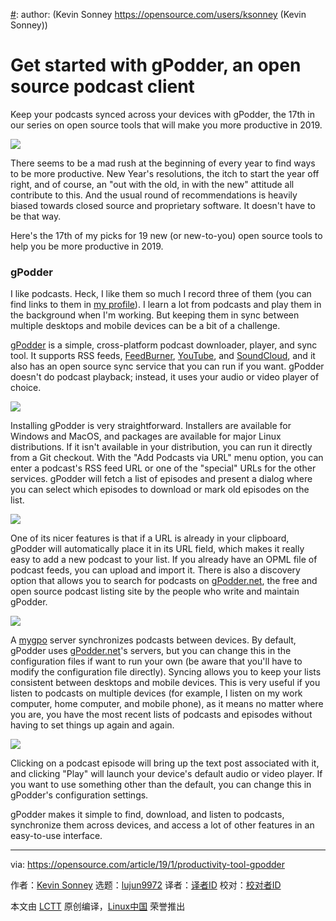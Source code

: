 [#]: collector: (lujun9972)
[#]: translator: (geekpi)
[#]: reviewer: ( )
[#]: publisher: ( )
[#]: url: ( )
[#]: subject: (Get started with gPodder, an open source podcast client)
[#]: via: (https://opensource.com/article/19/1/productivity-tool-gpodder)
[#]: author: (Kevin Sonney https://opensource.com/users/ksonney (Kevin Sonney))

Get started with gPodder, an open source podcast client
======
Keep your podcasts synced across your devices with gPodder, the 17th in our series on open source tools that will make you more productive in 2019.

![](https://opensource.com/sites/default/files/styles/image-full-size/public/lead-images/podcast-record-microphone.png?itok=8yUDOywf)

There seems to be a mad rush at the beginning of every year to find ways to be more productive. New Year's resolutions, the itch to start the year off right, and of course, an "out with the old, in with the new" attitude all contribute to this. And the usual round of recommendations is heavily biased towards closed source and proprietary software. It doesn't have to be that way.

Here's the 17th of my picks for 19 new (or new-to-you) open source tools to help you be more productive in 2019.

### gPodder

I like podcasts. Heck, I like them so much I record three of them (you can find links to them in [my profile][1]). I learn a lot from podcasts and play them in the background when I'm working. But keeping them in sync between multiple desktops and mobile devices can be a bit of a challenge.

[gPodder][2] is a simple, cross-platform podcast downloader, player, and sync tool. It supports RSS feeds, [FeedBurner][3], [YouTube][4], and [SoundCloud][5], and it also has an open source sync service that you can run if you want. gPodder doesn't do podcast playback; instead, it uses your audio or video player of choice.

![](https://opensource.com/sites/default/files/uploads/gpodder-1.png)

Installing gPodder is very straightforward. Installers are available for Windows and MacOS, and packages are available for major Linux distributions. If it isn't available in your distribution, you can run it directly from a Git checkout. With the "Add Podcasts via URL" menu option, you can enter a podcast's RSS feed URL or one of the "special" URLs for the other services. gPodder will fetch a list of episodes and present a dialog where you can select which episodes to download or mark old episodes on the list.

![](https://opensource.com/sites/default/files/uploads/gpodder-2.png)

One of its nicer features is that if a URL is already in your clipboard, gPodder will automatically place it in its URL field, which makes it really easy to add a new podcast to your list. If you already have an OPML file of podcast feeds, you can upload and import it. There is also a discovery option that allows you to search for podcasts on [gPodder.net][6], the free and open source podcast listing site by the people who write and maintain gPodder.

![](https://opensource.com/sites/default/files/uploads/gpodder-3.png)

A [mygpo][7] server synchronizes podcasts between devices. By default, gPodder uses [gPodder.net][8]'s servers, but you can change this in the configuration files if want to run your own (be aware that you'll have to modify the configuration file directly). Syncing allows you to keep your lists consistent between desktops and mobile devices. This is very useful if you listen to podcasts on multiple devices (for example, I listen on my work computer, home computer, and mobile phone), as it means no matter where you are, you have the most recent lists of podcasts and episodes without having to set things up again and again.

![](https://opensource.com/sites/default/files/uploads/gpodder-4.png)

Clicking on a podcast episode will bring up the text post associated with it, and clicking "Play" will launch your device's default audio or video player. If you want to use something other than the default, you can change this in gPodder's configuration settings.

gPodder makes it simple to find, download, and listen to podcasts, synchronize them across devices, and access a lot of other features in an easy-to-use interface.

--------------------------------------------------------------------------------

via: https://opensource.com/article/19/1/productivity-tool-gpodder

作者：[Kevin Sonney][a]
选题：[lujun9972][b]
译者：[译者ID](https://github.com/译者ID)
校对：[校对者ID](https://github.com/校对者ID)

本文由 [LCTT](https://github.com/LCTT/TranslateProject) 原创编译，[Linux中国](https://linux.cn/) 荣誉推出

[a]: https://opensource.com/users/ksonney (Kevin Sonney)
[b]: https://github.com/lujun9972
[1]: https://opensource.com/users/ksonney
[2]: https://gpodder.github.io/
[3]: https://feedburner.google.com/
[4]: https://youtube.com
[5]: https://soundcloud.com/
[6]: http://gpodder.net
[7]: https://github.com/gpodder/mygpo
[8]: http://gPodder.net
